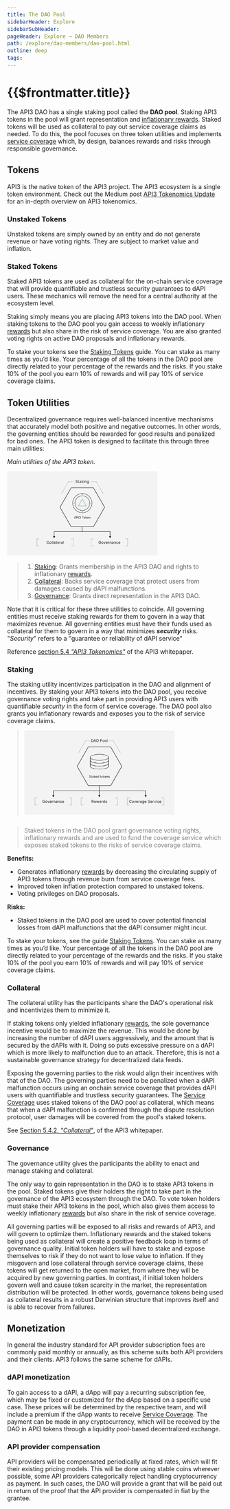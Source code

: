 ```yaml
---
title: The DAO Pool
sidebarHeader: Explore
sidebarSubHeader:
pageHeader: Explore → DAO Members
path: /explore/dao-members/dao-pool.html
outline: deep
tags:
---
```


<PageHeader/>

<SearchHighlight/>

<FlexStartTag/>

# {{$frontmatter.title}}

The API3 DAO has a single staking pool called the **DAO pool**. Staking API3
tokens in the pool will grant representation and
[inflationary rewards](/explore/dao-members/rewards.md). Staked tokens will be
used as collateral to pay out service coverage claims as needed. To do this, the
pool focuses on three token utilities and implements
[service coverage](/explore/dapis/using-dapis.md) which, by design, balances
rewards and risks through responsible governance.

## Tokens

API3 is the native token of the API3 project. The API3 ecosystem is a single
token environment. Check out the Medium post
[API3 Tokenomics Update](https://medium.com/api3/api3-tokenomics-update-f032d6e49b30)<ExternalLinkImage/>
for an in-depth overview on API3 tokenomics.

### Unstaked Tokens

Unstaked tokens are simply owned by an entity and do not generate revenue or
have voting rights. They are subject to market value and inflation.

### Staked Tokens

Staked API3 tokens are used as collateral for the on-chain service coverage that
will provide quantifiable and trustless security guarantees to dAPI users. These
mechanics will remove the need for a central authority at the ecosystem level.

Staking simply means you are placing API3 tokens into the DAO pool. When staking
tokens to the DAO pool you gain access to weekly inflationary
[rewards](/explore/dao-members/rewards.md) but also share in the risk of service
coverage. You are also granted voting rights on active DAO proposals and
inflationary rewards.

To stake your tokens see the [Staking Tokens](/guides/dao-members/staking.md)
guide. You can stake as many times as you’d like. Your percentage of all the
tokens in the DAO pool are directly related to your percentage of the rewards
and the risks. If you stake 10% of the pool you earn 10% of rewards and will pay
10% of service coverage claims.

## Token Utilities

Decentralized governance requires well-balanced incentive mechanisms that
accurately model both positive and negative outcomes. In other words, the
governing entities should be rewarded for good results and penalized for bad
ones. The API3 token is designed to facilitate this through three main
utilities:

_Main utilities of the API3 token._

<img src="../assets/images/07-b-The_DAO_pool-Token_Utilities.png" style="width:350px">

> 1. [Staking](/explore/dao-members/dao-pool.md#staking): Grants membership in
>    the API3 DAO and rights to inflationary
>    [rewards](/explore/dao-members/rewards.md).
> 1. [Collateral](/explore/dao-members/dao-pool.md#collateral): Backs service
>    coverage that protect users from damages caused by dAPI malfunctions.
> 1. [Governance](/explore/dao-members/dao-pool.md#governance): Grants direct
>    representation in the API3 DAO.

Note that it is critical for these three utilities to coincide. All governing
entities must receive staking rewards for them to govern in a way that maximizes
revenue. All governing entities must have their funds used as collateral for
them to govern in a way that minimizes **_security_** risks. "_Security_" refers
to a "guarantee or reliability of dAPI service"

Reference <a href="/api3-whitepaper-v1.0.3.pdf#page=25" target="_blank">section
5.4 _"API3 Tokenomics"_</a><ExternalLinkImage/> of the API3 whitepaper.

### Staking

The staking utility incentivizes participation in the DAO and alignment of
incentives. By staking your API3 tokens into the DAO pool, you receive
governance voting rights and take part in providing API3 users with quantifiable
_security_ in the form of service coverage. The DAO pool also grants you
inflationary rewards and exposes you to the risk of service coverage claims.

> <img src="../assets/images/07-a-The_DAO_pool-Staking.png" width="350"/>

> <p class="diagram-line" style="color:gray;margin-top:25px;">Staked tokens in the DAO pool grant 
> governance voting rights, inflationary rewards and are used to fund the coverage 
> service which exposes staked tokens to the risks of service coverage claims.</p>

**Benefits:**

- Generates inflationary [rewards](/explore/dao-members/rewards.md) by
  decreasing the circulating supply of API3 tokens through revenue burn from
  service coverage fees.
- Improved token inflation protection compared to unstaked tokens.
- Voting privileges on DAO proposals.

**Risks:**

- Staked tokens in the DAO pool are used to cover potential financial losses
  from dAPI malfunctions that the dAPI consumer might incur.

To stake your tokens, see the guide
[Staking Tokens](/guides/dao-members/staking.md). You can stake as many times as
you’d like. Your percentage of all the tokens in the DAO pool are directly
related to your percentage of the rewards and the risks. If you stake 10% of the
pool you earn 10% of rewards and will pay 10% of service coverage claims.

### Collateral

The collateral utility has the participants share the DAO's operational risk and
incentivizes them to minimize it.

If staking tokens only yielded inflationary
[rewards](/explore/dao-members/rewards.md), the sole governance incentive would
be to maximize the revenue. This would be done by increasing the number of dAPI
users aggressively, and the amount that is secured by the dAPIs with it. Doing
so puts excessive pressure on a dAPI which is more likely to malfunction due to
an attack. Therefore, this is not a sustainable governance strategy for
decentralized data feeds.

Exposing the governing parties to the risk would align their incentives with
that of the DAO. The governing parties need to be penalized when a dAPI
malfunction occurs using an onchain service coverage that provides dAPI users
with quantifiable and trustless security guarantees. The
[Service Coverage](/explore/dapis/using-dapis.md) uses staked tokens of the DAO
pool as collateral, which means that when a dAPI malfunction is confirmed
through the dispute resolution protocol, user damages will be covered from the
pool's staked tokens.

See <a href="/api3-whitepaper-v1.0.3.pdf#page=27" target="_blank">Section 5.4.2,
_"Collateral"_</a><ExternalLinkImage/>, of the API3 whitepaper.

### Governance

The governance utility gives the participants the ability to enact and manage
staking and collateral.

The only way to gain representation in the DAO is to stake API3 tokens in the
pool. Staked tokens give their holders the right to take part in the governance
of the API3 ecosystem through the DAO. To vote token holders must stake their
API3 tokens in the pool, which also gives them access to weekly inflationary
[rewards](/explore/dao-members/rewards.md) but also share in the risk of service
coverage.

All governing parties will be exposed to all risks and rewards of API3, and will
govern to optimize them. Inflationary rewards and the staked tokens being used
as collateral will create a positive feedback loop in terms of governance
quality. Initial token holders will have to stake and expose themselves to risk
if they do not want to lose value to inflation. If they misgovern and lose
collateral through service coverage claims, these tokens will get returned to
the open market, from where they will be acquired by new governing parties. In
contrast, if initial token holders govern well and cause token scarcity in the
market, the representation distribution will be protected. In other words,
governance tokens being used as collateral results in a robust Darwinian
structure that improves itself and is able to recover from failures.

## Monetization

In general the industry standard for API provider subscription fees are commonly
paid monthly or annually, as this scheme suits both API providers and their
clients. API3 follows the same scheme for dAPIs.

### dAPI monetization

To gain access to a dAPI, a dApp will pay a recurring subscription fee, which
may be fixed or customized for the dApp based on a specific use case. These
prices will be determined by the respective team, and will include a premium if
the dApp wants to receive [Service Coverage](/explore/dapis/using-dapis.md). The
payment can be made in any cryptocurrency, which will be received by the DAO in
API3 tokens through a liquidity pool-based decentralized exchange.

### API provider compensation

API providers will be compensated periodically at fixed rates, which will fit
their existing pricing models. This will be done using stable coins wherever
possible, some API providers categorically reject handling cryptocurrency as
payment. In such cases, the DAO will provide a grant that will be paid out in
return of the proof that the API provider is compensated in fiat by the grantee.

<FlexEndTag/>
